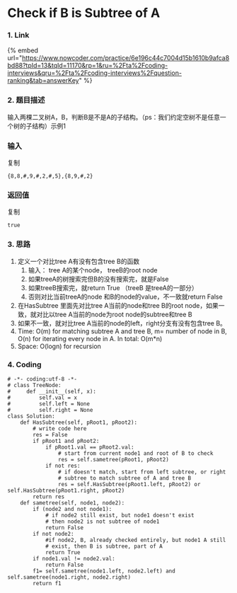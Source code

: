 # Check if B is Subtree of A



### 1. Link

{% embed url="https://www.nowcoder.com/practice/6e196c44c7004d15b1610b9afca8bd88?tpId=13&tqId=11170&rp=1&ru=%2Fta%2Fcoding-interviews&qru=%2Fta%2Fcoding-interviews%2Fquestion-ranking&tab=answerKey" %}





### 2. 题目描述

输入两棵二叉树A，B，判断B是不是A的子结构。（ps：我们约定空树不是任意一个树的子结构）示例1

### 输入

复制

```
{8,8,#,9,#,2,#,5},{8,9,#,2}
```

### 返回值

复制

```
true
```



### 3. 思路

1. 定义一个对比tree A有没有包含tree B的函数
   1. 输入： tree A的某个node， treeB的root node
   2. 如果treeA的树搜索完但B的没有搜索完，就是False
   3. 如果treeB搜索完，就return True （treeB 是treeA的一部分）
   4. 否则对比当前treeA的node 和B的node的value，不一致就return False
2. 在HasSubtree 里面先对比tree A当前的node和tree B的root node，如果一致，就对比以tree A当前的node为root node的subtree和tree B
3. 如果不一致，就对比tree A当前的node的left，right分支有没有包含tree B。
4. Time: O(m) for matching subtree A and tree B, m= number of node in B,  O(n) for iterating every node in A. In total: O(m\*n)
5. Space: O(logn) for recursion

### 4. Coding

```
# -*- coding:utf-8 -*-
# class TreeNode:
#     def __init__(self, x):
#         self.val = x
#         self.left = None
#         self.right = None
class Solution:
    def HasSubtree(self, pRoot1, pRoot2):
        # write code here
        res = False
        if pRoot1 and pRoot2:
            if pRoot1.val == pRoot2.val:
                # start from current node1 and root of B to check 
                res = self.sametree(pRoot1, pRoot2)
            if not res:
                # if doesn't match, start from left subtree, or right
                # subtree to match subtree of A and tree B
                res = self.HasSubtree(pRoot1.left, pRoot2) or self.HasSubtree(pRoot1.right, pRoot2)
        return res
    def sametree(self, node1, node2):
        if (node2 and not node1):
            # if node2 still exist, but node1 doesn't exist
            # then node2 is not subtree of node1
            return False
        if not node2:
            #if node2, B, already checked entirely, but node1 A still
            # exist, then B is subtree, part of A
            return True
        if node1.val != node2.val:
            return False
        f1= self.sametree(node1.left, node2.left) and self.sametree(node1.right, node2.right)
        return f1
```
